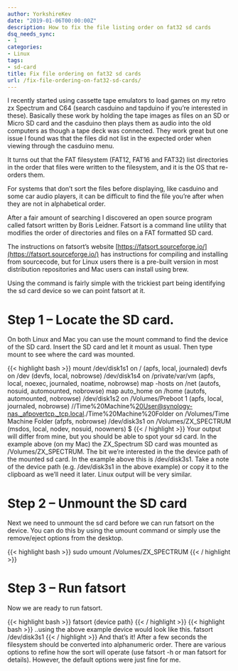 ```yaml
---
author: YorkshireKev
date: "2019-01-06T00:00:00Z"
description: How to fix the file listing order on fat32 sd cards
dsq_needs_sync:
- 1
categories:
- Linux
tags:
- sd-card
title: Fix file ordering on fat32 sd cards
url: /fix-file-ordering-on-fat32-sd-cards/
---
```

I recently started using cassette tape emulators to load games on my retro zx Spectrum and C64 (search casduino and tapduino if you’re interested in these). Basically these work by holding the tape images as files on an SD or Micro SD card and the casduino then plays them as audio into the old computers as though a tape deck was connected. They work great but one issue I found was that the files did not list in the expected order when viewing through the casduino menu.

It turns out that the FAT filesystem (FAT12, FAT16 and FAT32) list directories in the order that files were written to the filesystem, and it is the OS that re-orders them.

For systems that don’t sort the files before displaying, like casduino and some car audio players, it can be difficult to find the file you’re after when they are not in alphabetical order.

After a fair amount of searching I discovered an open source program called fatsort written by Boris Leidner. Fatsort is a command line utility that modifies the order of directories and files on a FAT formatted SD card.

The instructions on fatsort’s website [https://fatsort.sourceforge.io/](https://fatsort.sourceforge.io/) has instructions for compiling and installing from sourcecode, but for Linux users there is a pre-built version in most distribution repositories and Mac users can install using brew.

Using the command is fairly simple with the trickiest part being identifying the sd card device so we can point fatsort at it.

# Step 1 – Locate the SD card. #
On both Linux and Mac you can use the mount command to find the device of the SD card. Insert the SD card and let it mount as usual. Then type mount to see where the card was mounted.

{{< highlight bash >}}
mount
/dev/disk1s1 on / (apfs, local, journaled)
devfs on /dev (devfs, local, nobrowse)
/dev/disk1s4 on /private/var/vm (apfs, local, noexec, journaled, noatime, nobrowse)
map -hosts on /net (autofs, nosuid, automounted, nobrowse)
map auto_home on /home (autofs, automounted, nobrowse)
/dev/disk1s2 on /Volumes/Preboot 1 (apfs, local, journaled, nobrowse)
//Time%20Machine%20User@synology-nas._afpovertcp._tcp.local./Time%20Machine%20Folder on /Volumes/Time Machine Folder (afpfs, nobrowse)
/dev/disk3s1 on /Volumes/ZX_SPECTRUM (msdos, local, nodev, nosuid, noowners)
$
{{< / highlight >}}
Your output will differ from mine, but you should be able to spot your sd card. In the example above (on my Mac) the ZX_Spectrum SD card was mounted as /Volumes/ZX_SPECTRUM. The bit we’re interested in the the device path of the mounted sd card. In the example above this is /dev/disk3s1. Take a note of the device path (e.g. /dev/disk3s1 in the above example) or copy it to the clipboard as we’ll need it later. Linux output will be very similar.

# Step 2 – Unmount the SD card #
Next we need to unmount the sd card before we can run fatsort on the device. You can do this by using the umount command or simply use the remove/eject options from the desktop.

{{< highlight bash >}}
sudo umount /Volumes/ZX_SPECTRUM
{{< / highlight >}}

# Step 3 – Run fatsort #
Now we are ready to run fatsort.

{{< highlight bash >}}
fatsort {device path}
{{< / highlight >}}
{{< highlight bash >}}
..using the above example device would look like this.
fatsort /dev/disk3s1
{{< / highlight >}}
And that’s it! After a few seconds the filesystem should be converted into alphanumeric order. There are various options to refine how the sort will operate (use fatsort -h or man fatsort for details). However, the default options were just fine for me.